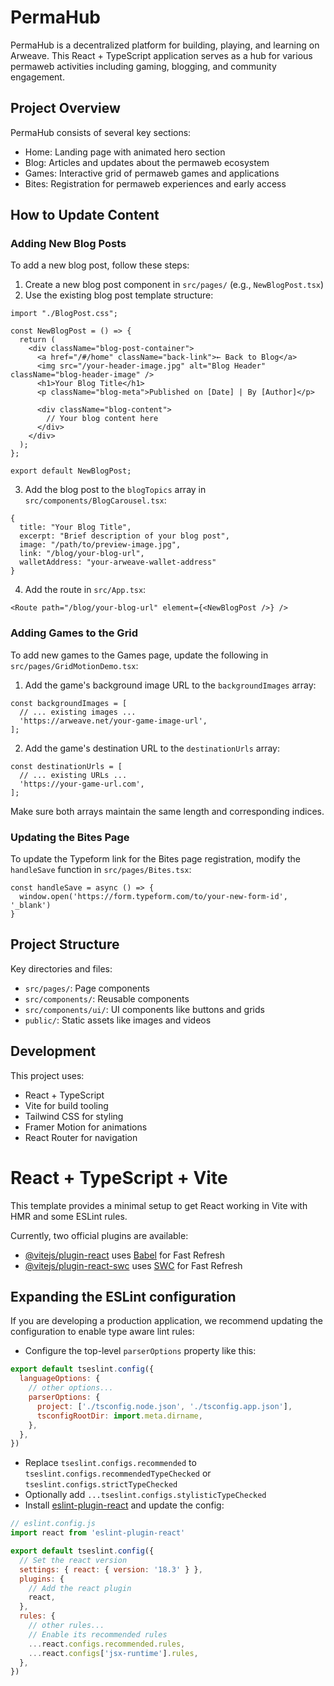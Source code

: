 # PermaHub

PermaHub is a decentralized platform for building, playing, and learning on Arweave. This React + TypeScript application serves as a hub for various permaweb activities including gaming, blogging, and community engagement.

## Project Overview

PermaHub consists of several key sections:
- Home: Landing page with animated hero section
- Blog: Articles and updates about the permaweb ecosystem
- Games: Interactive grid of permaweb games and applications
- Bites: Registration for permaweb experiences and early access

## How to Update Content

### Adding New Blog Posts

To add a new blog post, follow these steps:

1. Create a new blog post component in `src/pages/` (e.g., `NewBlogPost.tsx`)
2. Use the existing blog post template structure:
```tsx
import "./BlogPost.css";

const NewBlogPost = () => {
  return (
    <div className="blog-post-container">
      <a href="/#/home" className="back-link">← Back to Blog</a>
      <img src="/your-header-image.jpg" alt="Blog Header" className="blog-header-image" />
      <h1>Your Blog Title</h1>
      <p className="blog-meta">Published on [Date] | By [Author]</p>
      
      <div className="blog-content">
        // Your blog content here
      </div>
    </div>
  );
};

export default NewBlogPost;
```

3. Add the blog post to the `blogTopics` array in `src/components/BlogCarousel.tsx`:
```tsx
{
  title: "Your Blog Title",
  excerpt: "Brief description of your blog post",
  image: "/path/to/preview-image.jpg",
  link: "/blog/your-blog-url",
  walletAddress: "your-arweave-wallet-address"
}
```

4. Add the route in `src/App.tsx`:
```tsx
<Route path="/blog/your-blog-url" element={<NewBlogPost />} />
```

### Adding Games to the Grid

To add new games to the Games page, update the following in `src/pages/GridMotionDemo.tsx`:

1. Add the game's background image URL to the `backgroundImages` array:
```tsx
const backgroundImages = [
  // ... existing images ...
  'https://arweave.net/your-game-image-url',
];
```

2. Add the game's destination URL to the `destinationUrls` array:
```tsx
const destinationUrls = [
  // ... existing URLs ...
  'https://your-game-url.com',
];
```

Make sure both arrays maintain the same length and corresponding indices.

### Updating the Bites Page

To update the Typeform link for the Bites page registration, modify the `handleSave` function in `src/pages/Bites.tsx`:

```tsx
const handleSave = async () => {
  window.open('https://form.typeform.com/to/your-new-form-id', '_blank')
}
```

## Project Structure

Key directories and files:
- `src/pages/`: Page components
- `src/components/`: Reusable components
- `src/components/ui/`: UI components like buttons and grids
- `public/`: Static assets like images and videos

## Development

This project uses:
- React + TypeScript
- Vite for build tooling
- Tailwind CSS for styling
- Framer Motion for animations
- React Router for navigation

# React + TypeScript + Vite

This template provides a minimal setup to get React working in Vite with HMR and some ESLint rules.

Currently, two official plugins are available:

- [@vitejs/plugin-react](https://github.com/vitejs/vite-plugin-react/blob/main/packages/plugin-react/README.md) uses [Babel](https://babeljs.io/) for Fast Refresh
- [@vitejs/plugin-react-swc](https://github.com/vitejs/vite-plugin-react-swc) uses [SWC](https://swc.rs/) for Fast Refresh

## Expanding the ESLint configuration

If you are developing a production application, we recommend updating the configuration to enable type aware lint rules:

- Configure the top-level `parserOptions` property like this:

```js
export default tseslint.config({
  languageOptions: {
    // other options...
    parserOptions: {
      project: ['./tsconfig.node.json', './tsconfig.app.json'],
      tsconfigRootDir: import.meta.dirname,
    },
  },
})
```

- Replace `tseslint.configs.recommended` to `tseslint.configs.recommendedTypeChecked` or `tseslint.configs.strictTypeChecked`
- Optionally add `...tseslint.configs.stylisticTypeChecked`
- Install [eslint-plugin-react](https://github.com/jsx-eslint/eslint-plugin-react) and update the config:

```js
// eslint.config.js
import react from 'eslint-plugin-react'

export default tseslint.config({
  // Set the react version
  settings: { react: { version: '18.3' } },
  plugins: {
    // Add the react plugin
    react,
  },
  rules: {
    // other rules...
    // Enable its recommended rules
    ...react.configs.recommended.rules,
    ...react.configs['jsx-runtime'].rules,
  },
})
```
